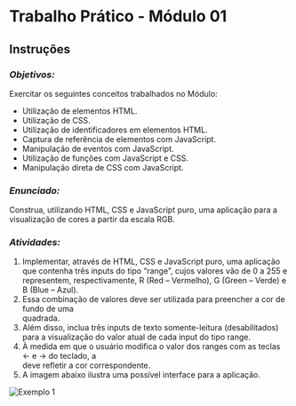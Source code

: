 # Trabalho Prático - Módulo 01

## Instruções

### *Objetivos:*

Exercitar os seguintes conceitos trabalhados no Módulo:

- Utilização de elementos HTML.
- Utilização de CSS.
- Utilização de identificadores em elementos HTML.
- Captura de referência de elementos com JavaScript.
- Manipulação de eventos com JavaScript.
- Utilização de funções com JavaScript e CSS.
- Manipulação direta de CSS com JavaScript.

### *Enunciado:*

Construa, utilizando HTML, CSS e JavaScript puro, uma aplicação para a visualização de cores a partir da escala RGB.

### *Atividades:*

1. Implementar, através de HTML, CSS e JavaScript puro, uma aplicação que contenha três inputs do tipo “range”, cujos valores vão de 0 a 255 e representem, respectivamente, R (Red – Vermelho), G (Green – Verde) e B (Blue – Azul).
2. Essa combinação de valores deve ser utilizada para preencher a cor de fundo de uma <div> quadrada.
3. Além disso, inclua três inputs de texto somente-leitura (desabilitados) para a visualização do valor atual de cada input do tipo range.
4. À medida em que o usuário modifica o valor dos ranges com as teclas ← e → do teclado, a <div> deve refletir a cor correspondente.
5. A imagem abaixo ilustra uma possível interface para a aplicação.

![Exemplo 1](https://igti.instructure.com/courses/2936/files/189242/preview)